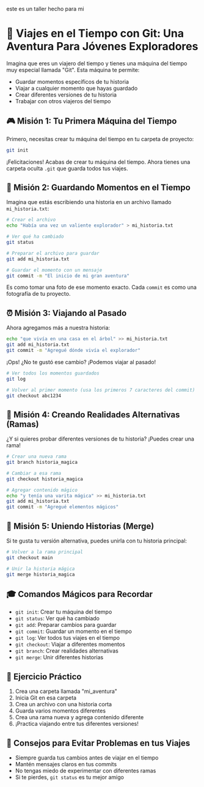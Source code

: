 este es un taller hecho para mi 
# 🚀 Viajes en el Tiempo con Git: Una Aventura Para Jóvenes Exploradores

Imagina que eres un viajero del tiempo y tienes una máquina del tiempo muy especial llamada "Git". Esta máquina te permite:
- Guardar momentos específicos de tu historia
- Viajar a cualquier momento que hayas guardado
- Crear diferentes versiones de tu historia
- Trabajar con otros viajeros del tiempo

## 🎮 Misión 1: Tu Primera Máquina del Tiempo

Primero, necesitas crear tu máquina del tiempo en tu carpeta de proyecto:
```bash
git init
```
¡Felicitaciones! Acabas de crear tu máquina del tiempo. Ahora tienes una carpeta oculta `.git` que guarda todos tus viajes.

## 📸 Misión 2: Guardando Momentos en el Tiempo

Imagina que estás escribiendo una historia en un archivo llamado `mi_historia.txt`:
```bash
# Crear el archivo
echo "Había una vez un valiente explorador" > mi_historia.txt

# Ver qué ha cambiado
git status

# Preparar el archivo para guardar
git add mi_historia.txt

# Guardar el momento con un mensaje
git commit -m "El inicio de mi gran aventura"
```

Es como tomar una foto de ese momento exacto. Cada `commit` es como una fotografía de tu proyecto.

## ⏰ Misión 3: Viajando al Pasado

Ahora agregamos más a nuestra historia:
```bash
echo "que vivía en una casa en el árbol" >> mi_historia.txt
git add mi_historia.txt
git commit -m "Agregué dónde vivía el explorador"
```

¡Ops! ¿No te gustó ese cambio? ¡Podemos viajar al pasado!
```bash
# Ver todos los momentos guardados
git log

# Volver al primer momento (usa los primeros 7 caracteres del commit)
git checkout abc1234
```

## 🌈 Misión 4: Creando Realidades Alternativas (Ramas)

¿Y si quieres probar diferentes versiones de tu historia? ¡Puedes crear una rama!
```bash
# Crear una nueva rama
git branch historia_magica

# Cambiar a esa rama
git checkout historia_magica

# Agregar contenido mágico
echo "y tenía una varita mágica" >> mi_historia.txt
git add mi_historia.txt
git commit -m "Agregué elementos mágicos"
```

## 🤝 Misión 5: Uniendo Historias (Merge)

Si te gusta tu versión alternativa, puedes unirla con tu historia principal:
```bash
# Volver a la rama principal
git checkout main

# Unir la historia mágica
git merge historia_magica
```

## 🎓 Comandos Mágicos para Recordar

- `git init`: Crear tu máquina del tiempo
- `git status`: Ver qué ha cambiado
- `git add`: Preparar cambios para guardar
- `git commit`: Guardar un momento en el tiempo
- `git log`: Ver todos tus viajes en el tiempo
- `git checkout`: Viajar a diferentes momentos
- `git branch`: Crear realidades alternativas
- `git merge`: Unir diferentes historias

## 🎯 Ejercicio Práctico

1. Crea una carpeta llamada "mi_aventura"
2. Inicia Git en esa carpeta
3. Crea un archivo con una historia corta
4. Guarda varios momentos diferentes
5. Crea una rama nueva y agrega contenido diferente
6. ¡Practica viajando entre tus diferentes versiones!

## 🚫 Consejos para Evitar Problemas en tus Viajes

- Siempre guarda tus cambios antes de viajar en el tiempo
- Mantén mensajes claros en tus commits
- No tengas miedo de experimentar con diferentes ramas
- Si te pierdes, `git status` es tu mejor amigo
